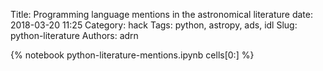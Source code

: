 Title: Programming language mentions in the astronomical literature
date: 2018-03-20 11:25
Category: hack
Tags: python, astropy, ads, idl
Slug: python-literature
Authors: adrn

{% notebook python-literature-mentions.ipynb cells[0:] %}
